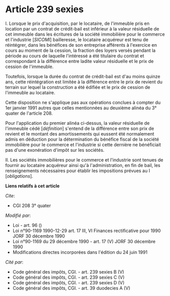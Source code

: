 # Article 239 sexies

I. Lorsque le prix d'acquisition, par le locataire, de l'immeuble pris en location par un contrat de crédit-bail est
inférieur à la valeur résiduelle de cet immeuble dans les écritures de la société immobilière pour le commerce et l'industrie
[*SICOMI*] bailleresse, le locataire acquéreur est tenu de réintégrer, dans les bénéfices de son entreprise afférents à
l'exercice en cours au moment de la cession, la fraction des loyers versés pendant la période au cours de laquelle
l'intéressé a été titulaire du contrat et correspondant à la différence entre ladite valeur résiduelle et le prix de cession
de l'immeuble.

Toutefois, lorsque la durée du contrat de crédit-bail est d'au moins quinze ans, cette réintégration est limitée à la
différence entre le prix de revient du terrain sur lequel la construction a été édifiée et le prix de cession de l'immeuble
au locataire.

Cette disposition ne s'applique pas aux opérations conclues à compter du 1er janvier 1991 autres que celles mentionnées au
deuxième alinéa du 3° quater de l'article 208.

Pour l'application du premier alinéa ci-dessus, la valeur résiduelle de l'immeuble cédé [*définition*] s'entend de la
différence entre son prix de revient et le montant des amortissements qui eussent été normalement admis en déduction pour la
détermination du bénéfice fiscal de la société immobilière pour le commerce et l'industrie si cette dernière ne bénéficiait
pas d'une exonération d'impôt sur les sociétés.

II. Les sociétés immobilières pour le commerce et l'industrie sont tenues de fournir au locataire acquéreur ainsi qu'à
l'administration, en fin de bail, les renseignements nécessaires pour établir les impositions prévues au I [*obligations*].

**Liens relatifs à cet article**

_Cite_:

  - CGI 208 3° quater

_Modifié par_:

  - Loi - art. 96 ()
  - Loi n°90-1169 1990-12-29 art. 17 III, VI Finances rectificative pour 1990 JORF 30 décembre 1990
  - Loi n°90-1169 du 29 décembre 1990 - art. 17 (V) JORF 30 décembre 1990
  - Modifications directes incorporées dans l'édition du 24 juin 1991

_Cité par_:

  - Code général des impôts, CGI. - art. 239 sexies B (V)
  - Code général des impôts, CGI. - art. 239 sexies C (V)
  - Code général des impôts, CGI. - art. 239 sexies D (V)
  - Code général des impôts, CGI. - art. 39 duodecies A (V)
